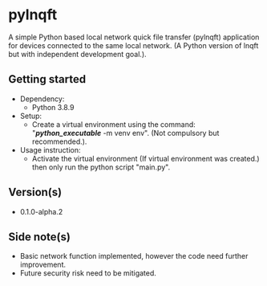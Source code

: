 # pylnqft
A simple Python based local network quick file transfer (pylnqft) application for devices connected to the same local network. (A Python version of lnqft but with independent development goal.).

## Getting started
* Dependency:
  * Python 3.8.9
* Setup:
  * Create a virtual environment using the command: "***python_executable*** -m venv env". (Not compulsory but recommended.).
* Usage instruction:
  * Activate the virtual environment (If virtual environment was created.) then only run the python script "main.py".

## Version(s)
* 0.1.0-alpha.2

## Side note(s)
* Basic network function implemented, however the code need further improvement.
* Future security risk need to be mitigated.
